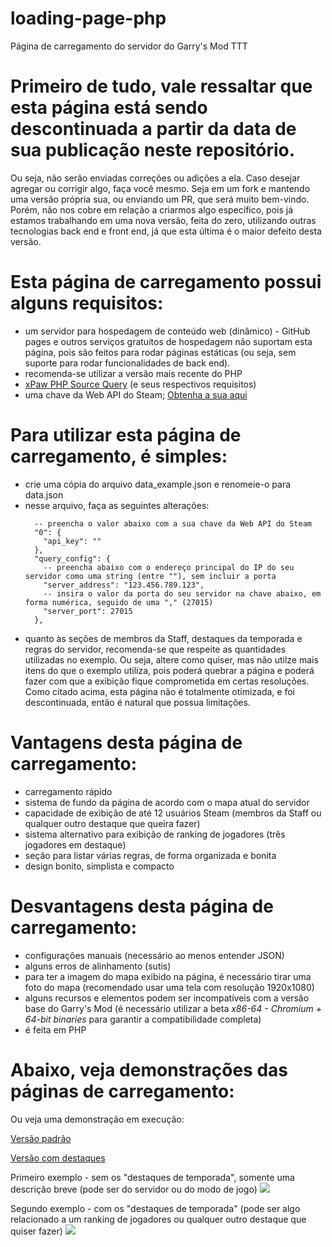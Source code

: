 # loading-page-php
Página de carregamento do servidor do Garry's Mod TTT

# Primeiro de tudo, vale ressaltar que esta página está sendo descontinuada a partir da data de sua publicação neste repositório. 
Ou seja, não serão enviadas correções ou adições a ela. Caso desejar agregar ou corrigir algo, faça você mesmo. Seja em um fork e mantendo uma versão própria sua, ou enviando um PR, que será muito bem-vindo. Porém, não nos cobre em relação a criarmos algo específico, pois já estamos trabalhando em uma nova versão, feita do zero, utilizando outras tecnologias back end e front end, já que esta última é o maior defeito desta versão.

# Esta página de carregamento possui alguns requisitos:
* um servidor para hospedagem de conteúdo web (dinâmico) - GitHub pages e outros serviços gratuitos de hospedagem não suportam esta página, pois são feitos para rodar páginas estáticas (ou seja, sem suporte para rodar funcionalidades de back end).
* recomenda-se utilizar a versão mais recente do PHP
* [xPaw PHP Source Query](https://github.com/xPaw/PHP-Source-Query) (e seus respectivos requisitos)
* uma chave da Web API do Steam; [Obtenha a sua aqui](https://steamcommunity.com/dev/apikey)

# Para utilizar esta página de carregamento, é simples:
* crie uma cópia do arquivo data_example.json e renomeie-o para data.json
* nesse arquivo, faça as seguintes alterações:
  ```
    -- preencha o valor abaixo com a sua chave da Web API do Steam
    "0": {
      "api_key": ""
    },
    "query_config": {
      -- preencha abaixo com o endereço principal do IP do seu servidor como uma string (entre ""), sem incluir a porta
      "server_address": "123.456.789.123",
      -- insira o valor da porta do seu servidor na chave abaixo, em forma numérica, seguido de uma "," (27015) 
      "server_port": 27015
    },
  ```
 * quanto às seções de membros da Staff, destaques da temporada e regras do servidor, recomenda-se que respeite as quantidades utilizadas no exemplo. Ou seja, altere como quiser, mas não utilze mais itens do que o exemplo utiliza, pois poderá quebrar a página e poderá fazer com que a exibição fique comprometida em certas resoluções. Como citado acima, esta página não é totalmente otimizada, e foi descontinuada, então é natural que possua limitações.

# Vantagens desta página de carregamento:
* carregamento rápido
* sistema de fundo da página de acordo com o mapa atual do servidor
* capacidade de exibição de até 12 usuários Steam (membros da Staff ou qualquer outro destaque que queira fazer)
* sistema alternativo para exibição de ranking de jogadores (três jogadores em destaque)
* seção para listar várias regras, de forma organizada e bonita
* design bonito, simplista e compacto

# Desvantagens desta página de carregamento:
* configurações manuais (necessário ao menos entender JSON)
* alguns erros de alinhamento (sutis)
* para ter a imagem do mapa exibido na página, é necessário tirar uma foto do mapa (recomendado usar uma tela com resolução 1920x1080)
* alguns recursos e elementos podem ser incompatíveis com a versão base do Garry's Mod (é necessário utilizar a beta _x86-64 - Chromium + 64-bit binaries_ para garantir a compatibilidade completa)
* é feita em PHP

# Abaixo, veja demonstrações das páginas de carregamento:

Ou veja uma demonstração em execução:

[Versão padrão](https://fenixempire.net.br/loading-page/ttt.php?steamid=76561198217385521)

[Versão com destaques](https://fenixempire.net.br/loading-page/ttt_highlights.php?steamid=76561198217385521)

Primeiro exemplo - sem os "destaques de temporada", somente uma descrição breve (pode ser do servidor ou do modo de jogo)
![](/examples/1.png)

Segundo exemplo - com os "destaques de temporada" (pode ser algo relacionado a um ranking de jogadores ou qualquer outro destaque que quiser fazer)
![](/examples/2.png)
